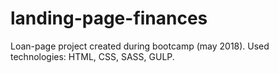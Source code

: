# landing-page-finances

Loan-page project created during bootcamp (may 2018). 
Used technologies: HTML, CSS, SASS, GULP. 
